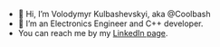 - 👋 Hi, I’m Volodymyr Kulbashevskyi, aka @Coolbash
- 👀 I’m an Electronics Engineer and C++ developer. 
- You can reach me by my [LinkedIn page](https://www.linkedin.com/in/coolbash).

<!---
Coolbash/Coolbash is a ✨ special ✨ repository because its `README.md` (this file) appears on your GitHub profile.
You can click the Preview link to take a look at your changes.
--->
